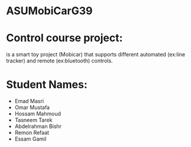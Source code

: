# ASUMobiCarG39
# Control course project:
is a smart toy project (Mobicar) that supports different automated (ex:line tracker) and remote (ex:bluetooth) controls.
# Student Names:
* Emad Masri
* Omar Mustafa
* Hossam Mahmoud
* Tasneem Tarek
* Abdelrahman Bishr
* Remon Refaat
* Essam Gamil
